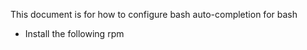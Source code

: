 This document is for how to configure bash auto-completion for bash

* Install the following rpm 
    ``` # yum install bash-completion.noarch
    ```

